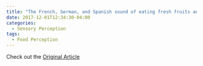 ```yaml
---
title: "The French, German, and Spanish sound of eating fresh fruits and vegetables"
date: 2017-12-01T12:34:30-04:00
categories:
  - Sensory Perception
tags:
  - Food Perception
---
```




Check out the [Original Article][URL] 

[URL]: https://doi.org/10.1016/j.foodres.2017.09.045